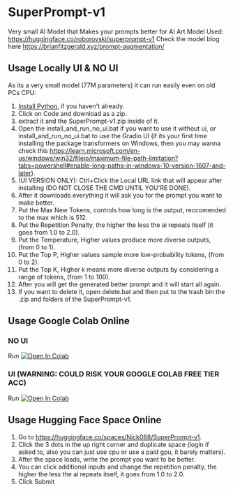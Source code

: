 # SuperPrompt-v1
Very small AI Model that Makes your prompts better for AI Art
Model Used: https://huggingface.co/roborovski/superprompt-v1
Check the model blog here https://brianfitzgerald.xyz/prompt-augmentation/

## Usage Locally UI & NO UI

As its a very small model (77M parameters) it can run easily even on old PCs CPU:

1. [Install Python](https://www.python.org/downloads/), if you haven't already.
2. Click on Code and download as a zip.
3. extract it and the SuperPrompt-v1.zip inside of it.
4. Open the install_and_run_no_ui.bat if you want to use it without ui, or install_and_run_no_ui.bat to use the Gradio UI (if its your first time installing the package transformers on Windows, then you may wanna check this https://learn.microsoft.com/en-us/windows/win32/fileio/maximum-file-path-limitation?tabs=powershell#enable-long-paths-in-windows-10-version-1607-and-later).
5. (UI VERSION ONLY): Ctrl+Click the Local URL link that will appear after installing (DO NOT CLOSE THE CMD UNTIL YOU'RE DONE).
6. After it downloads everything it will ask you for the prompt you want to make better.
7. Put the Max New Tokens, controls how long is the output, reccomended to the max which is 512.
8. Put the Repetition Penalty, the higher the less the ai repeats itself (it goes from 1.0 to 2.0).
9. Put the Temperature, Higher values produce more diverse outputs, (from 0 to 1).
10. Put the Top P, Higher values sample more low-probability tokens, (from 0 to 2).
11. Put the Top K, Higher k means more diverse outputs by considering a range of tokens, (from 1 to 100).
12. After you will get the generated better prompt and it will start all again.
13. If you want to delete it, open delete.bat and then put to the trash bin the .zip and folders of the SuperPrompt-v1.

## Usage Google Colab Online
### NO UI
Run <a target="_blank" href="https://colab.research.google.com/github/Nick088Official/SuperPrompt-v1/blob/main/SuperPrompt_v1_Manual.ipynb">
  <img src="https://colab.research.google.com/assets/colab-badge.svg" alt="Open In Colab"/>
</a>

### UI (WARNING: COULD RISK YOUR GOOGLE COLAB FREE TIER ACC)
Run <a target="_blank" href="https://colab.research.google.com/github/Nick088Official/SuperPrompt-v1/blob/main/SuperPrompt_v1_UI.ipynb">
  <img src="https://colab.research.google.com/assets/colab-badge.svg" alt="Open In Colab"/>
</a>

## Usage Hugging Face Space Online
1. Go to https://huggingface.co/spaces/Nick088/SuperPrompt-v1.
2. Click the 3 dots in the up right corner and duplicate space (login if asked to, also you can just use cpu or use a paid gpu, it barely matters).
3. After the space loads, write the prompt you want to be better.
4. You can click additional inputs and change the repetition penalty, the higher the less the ai repeats itself, it goes from 1.0 to 2.0.
5. Click Submit
